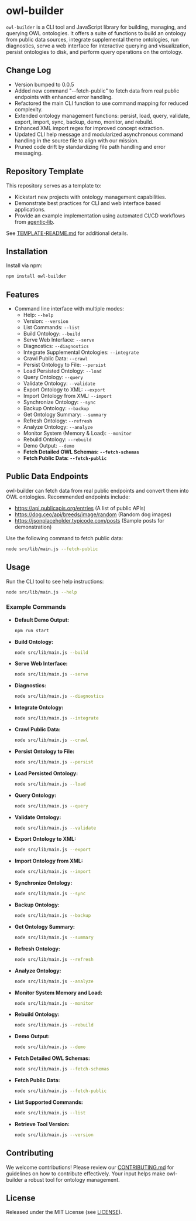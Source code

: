 # owl-builder

`owl-builder` is a CLI tool and JavaScript library for building, managing, and querying OWL ontologies. It offers a suite of functions to build an ontology from public data sources, integrate supplemental theme ontologies, run diagnostics, serve a web interface for interactive querying and visualization, persist ontologies to disk, and perform query operations on the ontology.

## Change Log
- Version bumped to 0.0.5
- Added new command "--fetch-public" to fetch data from real public endpoints with enhanced error handling.
- Refactored the main CLI function to use command mapping for reduced complexity.
- Extended ontology management functions: persist, load, query, validate, export, import, sync, backup, demo, monitor, and rebuild.
- Enhanced XML import regex for improved concept extraction.
- Updated CLI help message and modularized asynchronous command handling in the source file to align with our mission.
- Pruned code drift by standardizing file path handling and error messaging.

## Repository Template

This repository serves as a template to:

* Kickstart new projects with ontology management capabilities.
* Demonstrate best practices for CLI and web interface based applications.
* Provide an example implementation using automated CI/CD workflows from [agentic‑lib](https://github.com/xn-intenton-z2a/agentic-lib).

See [TEMPLATE-README.md](./TEMPLATE-README.md) for additional details.

## Installation

Install via npm:

```bash
npm install owl-builder
```

## Features

- Command line interface with multiple modes:
  - Help: `--help`
  - Version: `--version`
  - List Commands: `--list`
  - Build Ontology: `--build`
  - Serve Web Interface: `--serve`
  - Diagnostics: `--diagnostics`
  - Integrate Supplemental Ontologies: `--integrate`
  - Crawl Public Data: `--crawl`
  - Persist Ontology to File: `--persist`
  - Load Persisted Ontology: `--load`
  - Query Ontology: `--query`
  - Validate Ontology: `--validate`
  - Export Ontology to XML: `--export`
  - Import Ontology from XML: `--import`
  - Synchronize Ontology: `--sync`
  - Backup Ontology: `--backup`
  - Get Ontology Summary: `--summary`
  - Refresh Ontology: `--refresh`
  - Analyze Ontology: `--analyze`
  - Monitor System (Memory & Load): `--monitor`
  - Rebuild Ontology: `--rebuild`
  - Demo Output: `--demo`
  - **Fetch Detailed OWL Schemas: `--fetch-schemas`**
  - **Fetch Public Data: `--fetch-public`**

## Public Data Endpoints

owl-builder can fetch data from real public endpoints and convert them into OWL ontologies. Recommended endpoints include:

- https://api.publicapis.org/entries (A list of public APIs)
- https://dog.ceo/api/breeds/image/random (Random dog images)
- https://jsonplaceholder.typicode.com/posts (Sample posts for demonstration)

Use the following command to fetch public data:

```bash
node src/lib/main.js --fetch-public
```

## Usage

Run the CLI tool to see help instructions:

```bash
node src/lib/main.js --help
```

### Example Commands

- **Default Demo Output:**
  ```bash
  npm run start
  ```

- **Build Ontology:**
  ```bash
  node src/lib/main.js --build
  ```

- **Serve Web Interface:**
  ```bash
  node src/lib/main.js --serve
  ```

- **Diagnostics:**
  ```bash
  node src/lib/main.js --diagnostics
  ```

- **Integrate Ontology:**
  ```bash
  node src/lib/main.js --integrate
  ```

- **Crawl Public Data:**
  ```bash
  node src/lib/main.js --crawl
  ```

- **Persist Ontology to File:**
  ```bash
  node src/lib/main.js --persist
  ```

- **Load Persisted Ontology:**
  ```bash
  node src/lib/main.js --load
  ```

- **Query Ontology:**
  ```bash
  node src/lib/main.js --query
  ```

- **Validate Ontology:**
  ```bash
  node src/lib/main.js --validate
  ```

- **Export Ontology to XML:**
  ```bash
  node src/lib/main.js --export
  ```

- **Import Ontology from XML:**
  ```bash
  node src/lib/main.js --import
  ```

- **Synchronize Ontology:**
  ```bash
  node src/lib/main.js --sync
  ```

- **Backup Ontology:**
  ```bash
  node src/lib/main.js --backup
  ```

- **Get Ontology Summary:**
  ```bash
  node src/lib/main.js --summary
  ```

- **Refresh Ontology:**
  ```bash
  node src/lib/main.js --refresh
  ```

- **Analyze Ontology:**
  ```bash
  node src/lib/main.js --analyze
  ```

- **Monitor System Memory and Load:**
  ```bash
  node src/lib/main.js --monitor
  ```

- **Rebuild Ontology:**
  ```bash
  node src/lib/main.js --rebuild
  ```

- **Demo Output:**
  ```bash
  node src/lib/main.js --demo
  ```

- **Fetch Detailed OWL Schemas:**
  ```bash
  node src/lib/main.js --fetch-schemas
  ```

- **Fetch Public Data:**
  ```bash
  node src/lib/main.js --fetch-public
  ```

- **List Supported Commands:**
  ```bash
  node src/lib/main.js --list
  ```

- **Retrieve Tool Version:**
  ```bash
  node src/lib/main.js --version
  ```

## Contributing

We welcome contributions! Please review our [CONTRIBUTING.md](./CONTRIBUTING.md) for guidelines on how to contribute effectively. Your input helps make owl-builder a robust tool for ontology management.

## License

Released under the MIT License (see [LICENSE](./LICENSE)).
